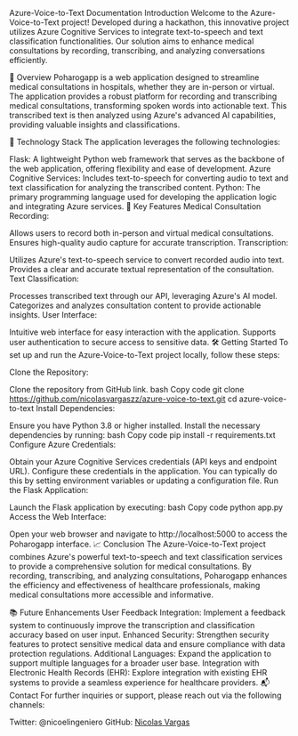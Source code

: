 Azure-Voice-to-Text Documentation
Introduction
Welcome to the Azure-Voice-to-Text project! Developed during a hackathon, this innovative project utilizes Azure Cognitive Services to integrate text-to-speech and text classification functionalities. Our solution aims to enhance medical consultations by recording, transcribing, and analyzing conversations efficiently.

🌟 Overview
Poharogapp is a web application designed to streamline medical consultations in hospitals, whether they are in-person or virtual. The application provides a robust platform for recording and transcribing medical consultations, transforming spoken words into actionable text. This transcribed text is then analyzed using Azure's advanced AI capabilities, providing valuable insights and classifications.

🚀 Technology Stack
The application leverages the following technologies:

Flask: A lightweight Python web framework that serves as the backbone of the web application, offering flexibility and ease of development.
Azure Cognitive Services: Includes text-to-speech for converting audio to text and text classification for analyzing the transcribed content.
Python: The primary programming language used for developing the application logic and integrating Azure services.
🔑 Key Features
Medical Consultation Recording:

Allows users to record both in-person and virtual medical consultations.
Ensures high-quality audio capture for accurate transcription.
Transcription:

Utilizes Azure's text-to-speech service to convert recorded audio into text.
Provides a clear and accurate textual representation of the consultation.
Text Classification:

Processes transcribed text through our API, leveraging Azure's AI model.
Categorizes and analyzes consultation content to provide actionable insights.
User Interface:

Intuitive web interface for easy interaction with the application.
Supports user authentication to secure access to sensitive data.
🛠️ Getting Started
To set up and run the Azure-Voice-to-Text project locally, follow these steps:

Clone the Repository:

Clone the repository from GitHub link.
bash
Copy code
git clone https://github.com/nicolasvargaszz/azure-voice-to-text.git
cd azure-voice-to-text
Install Dependencies:

Ensure you have Python 3.8 or higher installed.
Install the necessary dependencies by running:
bash
Copy code
pip install -r requirements.txt
Configure Azure Credentials:

Obtain your Azure Cognitive Services credentials (API keys and endpoint URL).
Configure these credentials in the application. You can typically do this by setting environment variables or updating a configuration file.
Run the Flask Application:

Launch the Flask application by executing:
bash
Copy code
python app.py
Access the Web Interface:

Open your web browser and navigate to http://localhost:5000 to access the Poharogapp interface.
📈 Conclusion
The Azure-Voice-to-Text project combines Azure's powerful text-to-speech and text classification services to provide a comprehensive solution for medical consultations. By recording, transcribing, and analyzing consultations, Poharogapp enhances the efficiency and effectiveness of healthcare professionals, making medical consultations more accessible and informative.

📚 Future Enhancements
User Feedback Integration: Implement a feedback system to continuously improve the transcription and classification accuracy based on user input.
Enhanced Security: Strengthen security features to protect sensitive medical data and ensure compliance with data protection regulations.
Additional Languages: Expand the application to support multiple languages for a broader user base.
Integration with Electronic Health Records (EHR): Explore integration with existing EHR systems to provide a seamless experience for healthcare providers.
📬 Contact
For further inquiries or support, please reach out via the following channels:

Twitter: @nicoelingeniero
GitHub: [Nicolas Vargas](https://github.com/nicolasvargaszz)
